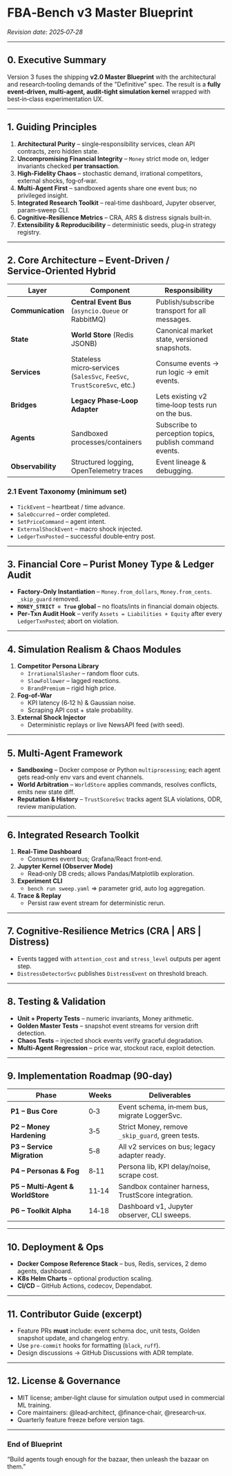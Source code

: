 # FBA‑Bench v3 Master Blueprint  
_Revision date: 2025‑07‑28_

---

## 0. Executive Summary  
Version 3 fuses the shipping **v2.0 Master Blueprint** with the architectural and research‑tooling demands of the "Definitive" spec.  The result is a **fully event‑driven, multi‑agent, audit‑tight simulation kernel** wrapped with best‑in‑class experimentation UX.

---

## 1. Guiding Principles
1. **Architectural Purity** – single‑responsibility services, clean API contracts, zero hidden state.  
2. **Uncompromising Financial Integrity** – `Money` strict mode on, ledger invariants checked **per transaction**.  
3. **High‑Fidelity Chaos** – stochastic demand, irrational competitors, external shocks, fog‑of‑war.  
4. **Multi‑Agent First** – sandboxed agents share one event bus; no privileged insight.  
5. **Integrated Research Toolkit** – real‑time dashboard, Jupyter observer, param‑sweep CLI.  
6. **Cognitive‑Resilience Metrics** – CRA, ARS & distress signals built‑in.  
7. **Extensibility & Reproducibility** – deterministic seeds, plug‑in strategy registry.

---

## 2. Core Architecture – Event‑Driven / Service‑Oriented Hybrid
| Layer | Component | Responsibility |
|-------|-----------|----------------|
| **Communication** | **Central Event Bus** (`asyncio.Queue` or RabbitMQ) | Publish/subscribe transport for all messages. |
| **State** | **World Store** (Redis JSONB) | Canonical market state, versioned snapshots. |
| **Services** | Stateless micro‑services (`SalesSvc`, `FeeSvc`, `TrustScoreSvc`, etc.) | Consume events → run logic → emit events.  |
| **Bridges** | **Legacy Phase‑Loop Adapter** | Lets existing v2 time‑loop tests run on the bus. |
| **Agents** | Sandboxed processes/containers | Subscribe to perception topics, publish command events. |
| **Observability** | Structured logging, OpenTelemetry traces | Event lineage & debugging. |

### 2.1 Event Taxonomy (minimum set)
* `TickEvent` – heartbeat / time advance.
* `SaleOccurred` – order completed.
* `SetPriceCommand` – agent intent.
* `ExternalShockEvent` – macro shock injected.
* `LedgerTxnPosted` – successful double‑entry post.

---

## 3. Financial Core – Purist Money Type & Ledger Audit
* **Factory‑Only Instantiation** – `Money.from_dollars`, `Money.from_cents`.  `_skip_guard` removed.
* **`MONEY_STRICT = True` global** – no floats/ints in financial domain objects.
* **Per‑Txn Audit Hook** – verify `Assets = Liabilities + Equity` after every `LedgerTxnPosted`; abort on violation.

---

## 4. Simulation Realism & Chaos Modules
1. **Competitor Persona Library**  
   * `IrrationalSlasher` – random floor cuts.  
   * `SlowFollower` – lagged reactions.  
   * `BrandPremium` – rigid high price.  
2. **Fog‑of‑War**  
   * KPI latency (6‑12 h) & Gaussian noise.  
   * Scraping API cost + stale probability.
3. **External Shock Injector**  
   * Deterministic replays or live NewsAPI feed (with seed).

---

## 5. Multi‑Agent Framework
* **Sandboxing** – Docker compose or Python `multiprocessing`; each agent gets read‑only env vars and event channels.
* **World Arbitration** – `WorldStore` applies commands, resolves conflicts, emits new state diff.
* **Reputation & History** – `TrustScoreSvc` tracks agent SLA violations, ODR, review manipulation.

---

## 6. Integrated Research Toolkit
1. **Real‑Time Dashboard**  
   * Consumes event bus; Grafana/React front‑end.  
2. **Jupyter Kernel (Observer Mode)**  
   * Read‑only DB creds; allows Pandas/Matplotlib exploration.  
3. **Experiment CLI**  
   * `bench run sweep.yaml` ⇒ parameter grid, auto log aggregation.  
4. **Trace & Replay**  
   * Persist raw event stream for deterministic rerun.

---

## 7. Cognitive‑Resilience Metrics (CRA | ARS | Distress)
* Events tagged with `attention_cost` and `stress_level` outputs per agent step.
* `DistressDetectorSvc` publishes `DistressEvent` on threshold breach.

---

## 8. Testing & Validation
* **Unit + Property Tests** – numeric invariants, Money arithmetic.  
* **Golden Master Tests** – snapshot event streams for version drift detection.  
* **Chaos Tests** – injected shock events verify graceful degradation.  
* **Multi‑Agent Regression** – price war, stockout race, exploit detection.

---

## 9. Implementation Roadmap (90‑day)
| Phase | Weeks | Deliverables |
|-------|-------|--------------|
| **P1 – Bus Core** | 0‑3 | Event schema, in‑mem bus, migrate LoggerSvc. |
| **P2 – Money Hardening** | 3‑5 | Strict Money, remove `_skip_guard`, green tests. |
| **P3 – Service Migration** | 5‑8 | All v2 services on bus; legacy adapter ready. |
| **P4 – Personas & Fog** | 8‑11 | Persona lib, KPI delay/noise, scrape cost. |
| **P5 – Multi‑Agent & WorldStore** | 11‑14 | Sandbox container harness, TrustScore integration. |
| **P6 – Toolkit Alpha** | 14‑18 | Dashboard v1, Jupyter observer, CLI sweeps. |

---

## 10. Deployment & Ops
* **Docker Compose Reference Stack** – bus, Redis, services, 2 demo agents, dashboard.  
* **K8s Helm Charts** – optional production scaling.  
* **CI/CD** – GitHub Actions, codecov, Dependabot.

---

## 11. Contributor Guide (excerpt)
* Feature PRs **must** include: event schema doc, unit tests, Golden snapshot update, and changelog entry.  
* Use `pre‑commit` hooks for formatting (`black`, `ruff`).  
* Design discussions → GitHub Discussions with ADR template.

---

## 12. License & Governance
* MIT license; amber‑light clause for simulation output used in commercial ML training.  
* Core maintainers: @lead‑architect, @finance‑chair, @research‑ux.  
* Quarterly feature freeze before version tags.

---

### End of Blueprint  
“Build agents tough enough for the bazaar, then unleash the bazaar on them.”

